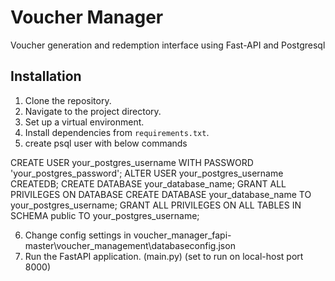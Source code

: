 # Voucher Manager
Voucher generation and redemption interface using Fast-API and Postgresql 

## Installation

1. Clone the repository.
2. Navigate to the project directory.
3. Set up a virtual environment.
4. Install dependencies from `requirements.txt`.
5. create psql user with below commands

CREATE USER your_postgres_username WITH PASSWORD 'your_postgres_password';
ALTER USER your_postgres_username CREATEDB;
CREATE DATABASE your_database_name;
GRANT ALL PRIVILEGES ON DATABASE CREATE DATABASE your_database_name TO your_postgres_username;
GRANT ALL PRIVILEGES ON ALL TABLES IN SCHEMA public TO your_postgres_username;

6. Change config settings in voucher_manager_fapi-master\voucher_management\databaseconfig.json
7. Run the FastAPI application. (main.py) (set to run on local-host port 8000)
